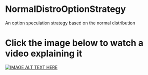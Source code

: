 # NormalDistroOptionStrategy

An option speculation strategy based on the normal distribution

# Click the image below to watch a video explaining it
[![IMAGE ALT TEXT HERE](https://user-images.githubusercontent.com/98498927/205316405-a1b31d49-82b1-4422-b923-ccb4a56c651b.png)](https://www.youtube.com/watch?v=HP8lU4YfifY)
